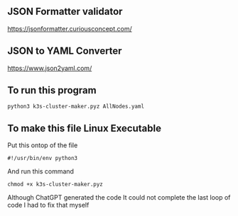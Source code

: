 

## JSON Formatter validator
https://jsonformatter.curiousconcept.com/

## JSON to YAML Converter
https://www.json2yaml.com/

## To run this program
```
python3 k3s-cluster-maker.pyz AllNodes.yaml
```

## To make this file Linux Executable

Put this ontop of the file
```
#!/usr/bin/env python3
```

And run this command
```
chmod +x k3s-cluster-maker.pyz
```

Although ChatGPT generated the code It could not complete the last loop of code
I had to fix that myself

